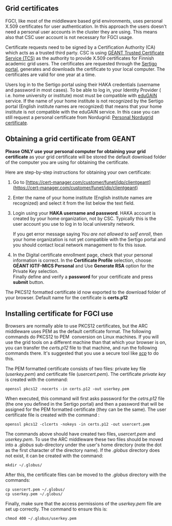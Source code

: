 ## Grid certificates

FGCI, like most of the middleware based grid environments, uses personal
X.509 certificates for user authentication. In this approach the users
doesn't need a personal user accounts in the cluster they are using.
This means also that CSC user account is not necessary for FGCI usage.

Certificate requests need to be signed by a Certification Authority (CA)
which acts as a trusted third party. CSC is using [GÉANT Trusted
Certificate Service (TCS)] as the authority to provide X.509 certificates for Finnish academic
grid users. The certificates are requested through the [Sertigo portal](https://cert-manager.com/customer/funet/idp/clientgeant
), generates and downloads the certificate to your local computer. The
certificates are valid for one year at a time.

Users log in to the Sertigo portal using their HAKA credentials
(username and password in most cases). To be able to log in, your
Identity Provider ( i.e. home university or institute) most must be
compatible with [eduGAIN] service. If the name of your home institute is
not recognized by the Sertigo portal (English
institute names are recognized) that means that your home
institute is not compatible with the eduGAIN service. In this case you
can still request a personal certificate from Nordugrid: [Personal
Nordugrid certificate].

## Obtaining a grid certificate from GEANT

**Please ONLY use your personal computer for obtaining your grid
certificate**<span style="font-weight: normal"> as your grid certificate
will be stored the default download folder of the computer you are using for obtaining the
certificate. 
    
Here are step-by-step instructions for obtaining your own certificate:

1.  Go to [https://cert-manager.com/customer/funet/idp/clientgeant](https://cert-manager.com/customer/funet/idp/clientgeant)

2.  Enter the name of your home institute (English
    institute names are recognized) and select it from the list below the text field.
    
3.  Login using your **HAKA username and password**. HAKA account is
    created by your home organization, not by CSC. Typically this is the
    user account you use to log in to local university network. 
    
    If you get error message saying  _You are not allowed to self enroll_, then your home organization is not yet compatible with the Sertigo portal and you should contact local network management to fix this issue.
    

4.  In the Digital certificate enrollment page, check that your personal information is correct.
In the **Certificate Profile** selection, choose: **GÉANT IGTF-MICS Personal** and Use **Generate RSA** option for the Private Key selection.   
Finally define and verify a **password** for your certificate and press **submit** button.

The PKCS12 formatted certificate id now exported to the download folder of your browser. Default name for the certificate is **certs.p12**

## Installing certificate for FGCI use

Browsers are normally able to use PKCS12 certificates, but the ARC middleware 
uses PEM as the default certificate format. The following commands do PKCS12 to PEM  
conversion on Linux machines. If you will use the grid tools on a different machine than
that which your browser is on, you can transfer the *certs.p12* file
to that machine, and run the following commands there. It's suggested
that you use a secure tool like [*scp*] to do this. 

The PEM formatted certificate consists of two files: private key file
(*userkey.pem*) and certificate file (*usercert.pem*). The certificate
_private key_ is created with the command:

    openssl pkcs12 -nocerts -in certs.p12 -out userkey.pem

When executed, this command will first asks password for the _cetrs.p12_ file (the one you defined in the Sertigo portal) and then a password that will be assigned for the PEM formatted certificate (they can be the same). The user certificate file is created with the command :

    openssl pkcs12 -clcerts -nokeys -in certs.p12 -out usercert.pem

The commands above should have created two files, *usercert.pem* and
*userkey.pem*. To use the ARC middleware these two files should be moved
into a *.globus* sub-directory under the user's home directory (note the
dot as the first character of the directory name). If the *.globus*
directory does not exist, it can be created with the command:

    mkdir ~/.globus/

After this, the certificate files can be moved to the *.globus*
directory with the commands:

    cp usercert.pem ~/.globus/
    cp userkey.pem ~/.globus/

Finally, make sure that the access permissions of the *userkey.pem* file
are set up correctly. The command to ensure this is:

    chmod 400 ~/.globus/userkey.pem





  [GÉANT Trusted Certificate Service (TCS)]: http://www.geant.org/TCS/Pages/default.aspx
  [DigiCert SSO portal]: https://www.digicert.com/sso%E2%80%8B
  [eduGAIN]: http://services.geant.net/edugain/Pages/Home.aspx
  [Personal Nordugrid certificate]: https://research.csc.fi/nordugrid-certificate
  [*scp*]: /data/moving/scp.md
